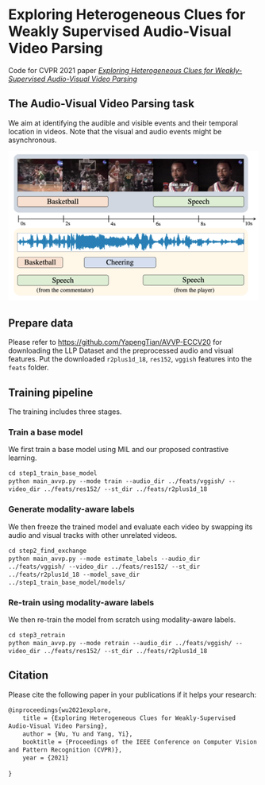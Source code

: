 # Exploring Heterogeneous Clues for Weakly Supervised Audio-Visual Video Parsing
Code for CVPR 2021 paper [_Exploring Heterogeneous Clues for Weakly-Supervised Audio-Visual Video Parsing_](https://yu-wu.net/pdf/CVPR21_audio.pdf)


## The Audio-Visual Video Parsing task
We aim at identifying the audible and visible events and their temporal location in videos. Note that the visual and audio events might be asynchronous.
<div align=center><img src="https://github.com/Yu-Wu/Modaily-Aware-Audio-Visual-Video-Parsing/blob/master/task.png" width="600"></div>


## Prepare data
Please refer to https://github.com/YapengTian/AVVP-ECCV20 for downloading the LLP Dataset and the preprocessed audio and visual features.
Put the downloaded `r2plus1d_18`, `res152`, `vggish` features into the `feats` folder.


## Training pipeline
The training includes three stages.

### Train a base model
We first train a base model using MIL and our proposed contrastive learning.
```shell
cd step1_train_base_model
python main_avvp.py --mode train --audio_dir ../feats/vggish/ --video_dir ../feats/res152/ --st_dir ../feats/r2plus1d_18
```


### Generate modality-aware labels
We then freeze the trained model and evaluate each video by swapping its audio and visual tracks with other unrelated videos.
```shell
cd step2_find_exchange
python main_avvp.py --mode estimate_labels --audio_dir ../feats/vggish/ --video_dir ../feats/res152/ --st_dir ../feats/r2plus1d_18 --model_save_dir ../step1_train_base_model/models/
```

### Re-train using modality-aware labels
We then re-train the model from scratch using modality-aware labels.
```shell
cd step3_retrain
python main_avvp.py --mode retrain --audio_dir ../feats/vggish/ --video_dir ../feats/res152/ --st_dir ../feats/r2plus1d_18
```




## Citation

Please cite the following paper in your publications if it helps your research:


    @inproceedings{wu2021explore,
        title = {Exploring Heterogeneous Clues for Weakly-Supervised Audio-Visual Video Parsing},
        author = {Wu, Yu and Yang, Yi},
        booktitle = {Proceedings of the IEEE Conference on Computer Vision and Pattern Recognition (CVPR)},
        year = {2021}
        
    }
    
